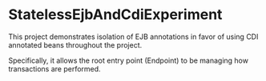 StatelessEjbAndCdiExperiment
============================

This project demonstrates isolation of EJB annotations in favor of using CDI annotated beans throughout the project.

Specifically, it allows the root entry point (Endpoint) to be managing how transactions are performed.